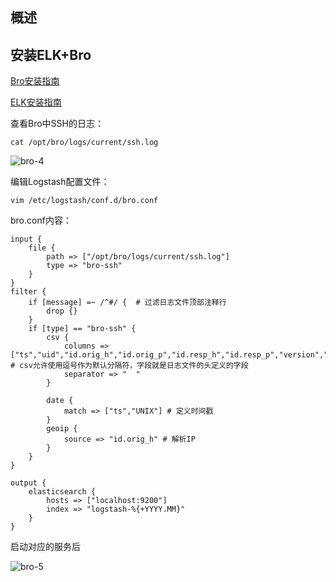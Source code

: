 ## 概述

## 安装ELK+Bro
[Bro安装指南](https://github.com/bloodzer0/Enterprise_Security_Build--Open_Source/blob/master/Infrastructure%20Security/IDS%20IPS/Bro%EF%BC%9A%E7%BD%91%E7%BB%9C%E5%AE%89%E5%85%A8%E7%9B%91%E6%8E%A7.md)

[ELK安装指南](https://github.com/bloodzer0/Enterprise_Security_Build--Open_Source/blob/master/Infrastructure%20Security/Log%20Analysis/ELK%EF%BC%9A%E5%AE%89%E8%A3%85%E4%B8%8E%E5%9F%BA%E7%A1%80%E4%BD%BF%E7%94%A8.md)

查看Bro中SSH的日志：

```
cat /opt/bro/logs/current/ssh.log
```

![bro-4](https://github.com/bloodzer0/Enterprise_Security_Build--Open_Source/blob/master/Infrastructure%20Security/IDS%20IPS/img/bro-4.png)

编辑Logstash配置文件：

```
vim /etc/logstash/conf.d/bro.conf
```

bro.conf内容：

```
input {
    file {
        path => ["/opt/bro/logs/current/ssh.log"]
        type => "bro-ssh"
    }
}
filter {
    if [message] =~ /^#/ {  # 过滤日志文件顶部注释行
        drop {}
    }
    if [type] == "bro-ssh" {
        csv {
            columns => ["ts","uid","id.orig_h","id.orig_p","id.resp_h","id.resp_p","version","auth_success","auth_attempts","direction","client","server","cipher_alg","mac_alg","compression_alg","kex_alg","host_key_alg","host_key","remote_location.country_code","remote_location.region","remote_location.city","remote_location.latitude","remote_location.longitude"] # csv允许使用逗号作为默认分隔符，字段就是日志文件的头定义的字段
            separator => "  "
        }

        date {
            match => ["ts","UNIX"] # 定义时间戳
        }
        geoip {
            source => "id.orig_h" # 解析IP
        }
    }
}

output {
    elasticsearch {
        hosts => ["localhost:9200"]
        index => "logstash-%{+YYYY.MM}"
    }
}
```

启动对应的服务后

![bro-5](https://github.com/bloodzer0/Enterprise_Security_Build--Open_Source/blob/master/Infrastructure%20Security/IDS%20IPS/img/bro-5.png)
